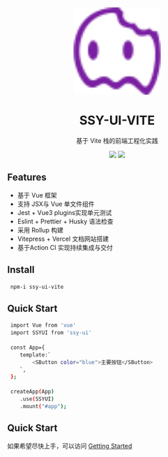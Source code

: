 <br>
<p align="center">
<img src="./asserts/aiqfome-color.svg" style="width:200px;">
</p>
<h1 align="center">SSY-UI-VITE</h1>
<p align="center">
  基于 Vite 栈的前端工程化实践
</p>
<p align="center">
<img src="https://img.shields.io/github/license/hly-h/My-Web">
<a href="https://codecov.io/github/hly-h/My-Web" >
 <img src="https://codecov.io/github/hly-h/My-Web/graph/badge.svg?token=1LXUW3N9X8"/>
 </a>
</p>

## Features

- 基于 Vue 框架
- 支持 JSX与 Vue 单文件组件
- Jest + Vue3 plugins实现单元测试
- Eslint + Prettier + Husky 语法检查
- 采用 Rollup 构建
- Vitepress + Vercel 文档网站搭建
- 基于Action CI 实现持续集成与交付

## Install
```bash
 npm-i ssy-ui-vite
```

## Quick Start
```bash
 import Vue from 'vue'
 import SSYUI from 'ssy-ui'

 const App={
    template:`
        <SButton color="blue">主要按钮</SButton>
    `,
 };

 createApp(App)
    .use(SSYUI)
    .mount("#app");
```

## Quick Start
如果希望尽快上手，可以访问 [Getting Started](https://ssy-ui-vite.vercel.app/)
